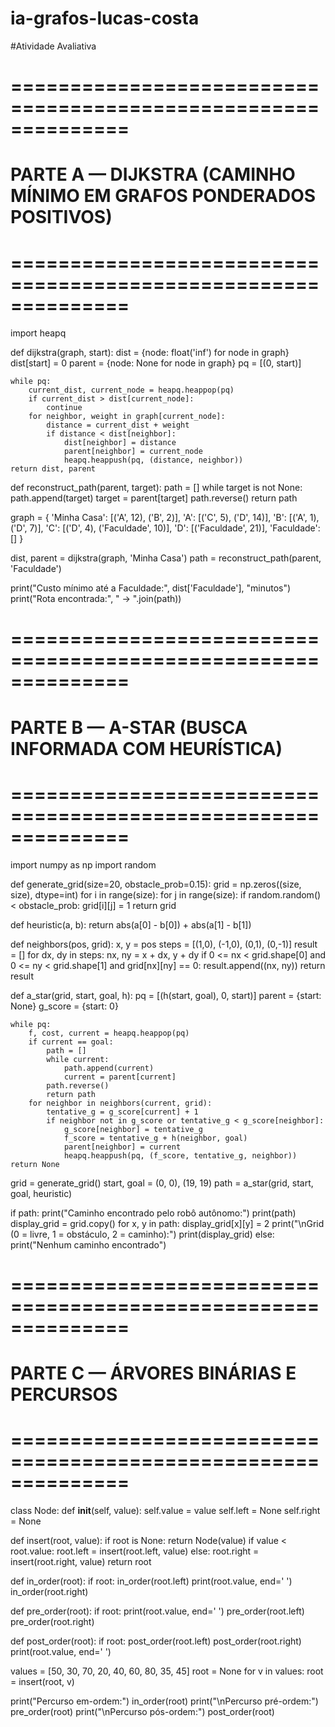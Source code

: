 # ia-grafos-lucas-costa
#Atividade Avaliativa
# ==============================================================
# PARTE A — DIJKSTRA (CAMINHO MÍNIMO EM GRAFOS PONDERADOS POSITIVOS)
# ==============================================================
import heapq

def dijkstra(graph, start):
    dist = {node: float('inf') for node in graph}
    dist[start] = 0
    parent = {node: None for node in graph}
    pq = [(0, start)]

    while pq:
        current_dist, current_node = heapq.heappop(pq)
        if current_dist > dist[current_node]:
            continue
        for neighbor, weight in graph[current_node]:
            distance = current_dist + weight
            if distance < dist[neighbor]:
                dist[neighbor] = distance
                parent[neighbor] = current_node
                heapq.heappush(pq, (distance, neighbor))
    return dist, parent

def reconstruct_path(parent, target):
    path = []
    while target is not None:
        path.append(target)
        target = parent[target]
    path.reverse()
    return path

graph = {
    'Minha Casa': [('A', 12), ('B', 2)],
    'A': [('C', 5), ('D', 14)],
    'B': [('A', 1), ('D', 7)],
    'C': [('D', 4), ('Faculdade', 10)],
    'D': [('Faculdade', 21)],
    'Faculdade': []
}

dist, parent = dijkstra(graph, 'Minha Casa')
path = reconstruct_path(parent, 'Faculdade')

print("Custo mínimo até a Faculdade:", dist['Faculdade'], "minutos")
print("Rota encontrada:", " → ".join(path))


# ==============================================================
# PARTE B — A-STAR (BUSCA INFORMADA COM HEURÍSTICA)
# ==============================================================
import numpy as np
import random

def generate_grid(size=20, obstacle_prob=0.15):
    grid = np.zeros((size, size), dtype=int)
    for i in range(size):
        for j in range(size):
            if random.random() < obstacle_prob:
                grid[i][j] = 1
    return grid

def heuristic(a, b):
    return abs(a[0] - b[0]) + abs(a[1] - b[1])

def neighbors(pos, grid):
    x, y = pos
    steps = [(1,0), (-1,0), (0,1), (0,-1)]
    result = []
    for dx, dy in steps:
        nx, ny = x + dx, y + dy
        if 0 <= nx < grid.shape[0] and 0 <= ny < grid.shape[1] and grid[nx][ny] == 0:
            result.append((nx, ny))
    return result

def a_star(grid, start, goal, h):
    pq = [(h(start, goal), 0, start)]
    parent = {start: None}
    g_score = {start: 0}

    while pq:
        f, cost, current = heapq.heappop(pq)
        if current == goal:
            path = []
            while current:
                path.append(current)
                current = parent[current]
            path.reverse()
            return path
        for neighbor in neighbors(current, grid):
            tentative_g = g_score[current] + 1
            if neighbor not in g_score or tentative_g < g_score[neighbor]:
                g_score[neighbor] = tentative_g
                f_score = tentative_g + h(neighbor, goal)
                parent[neighbor] = current
                heapq.heappush(pq, (f_score, tentative_g, neighbor))
    return None

grid = generate_grid()
start, goal = (0, 0), (19, 19)
path = a_star(grid, start, goal, heuristic)

if path:
    print("Caminho encontrado pelo robô autônomo:")
    print(path)
    display_grid = grid.copy()
    for x, y in path:
        display_grid[x][y] = 2
    print("\nGrid (0 = livre, 1 = obstáculo, 2 = caminho):")
    print(display_grid)
else:
    print("Nenhum caminho encontrado")


# ==============================================================
# PARTE C — ÁRVORES BINÁRIAS E PERCURSOS
# ==============================================================
class Node:
    def __init__(self, value):
        self.value = value
        self.left = None
        self.right = None

def insert(root, value):
    if root is None:
        return Node(value)
    if value < root.value:
        root.left = insert(root.left, value)
    else:
        root.right = insert(root.right, value)
    return root

def in_order(root):
    if root:
        in_order(root.left)
        print(root.value, end=' ')
        in_order(root.right)

def pre_order(root):
    if root:
        print(root.value, end=' ')
        pre_order(root.left)
        pre_order(root.right)

def post_order(root):
    if root:
        post_order(root.left)
        post_order(root.right)
        print(root.value, end=' ')

values = [50, 30, 70, 20, 40, 60, 80, 35, 45]
root = None
for v in values:
    root = insert(root, v)

print("Percurso em-ordem:")
in_order(root)
print("\nPercurso pré-ordem:")
pre_order(root)
print("\nPercurso pós-ordem:")
post_order(root)
